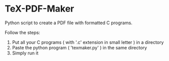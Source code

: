 TeX-PDF-Maker
=============

Python script to create a PDF file with formatted C programs.

Follow the steps:

1. Put all your C programs ( with '.c' extension in small letter ) in a directory
2. Paste the python program ( 'texmaker.py' ) in the same directory
3. Simply run it

